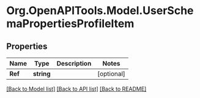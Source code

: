 # Org.OpenAPITools.Model.UserSchemaPropertiesProfileItem

## Properties

Name | Type | Description | Notes
------------ | ------------- | ------------- | -------------
**Ref** | **string** |  | [optional] 

[[Back to Model list]](../README.md#documentation-for-models) [[Back to API list]](../README.md#documentation-for-api-endpoints) [[Back to README]](../README.md)

